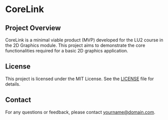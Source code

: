 # CoreLink

## Project Overview

CoreLink is a minimal viable product (MVP) developed for the LU2 course in the 2D Graphics module. This project aims to demonstrate the core functionalities required for a basic 2D graphics application.

## License

This project is licensed under the MIT License. See the [LICENSE](LICENSE) file for details.

## Contact

For any questions or feedback, please contact [yourname@domain.com](mailto:yourname@domain.com).
